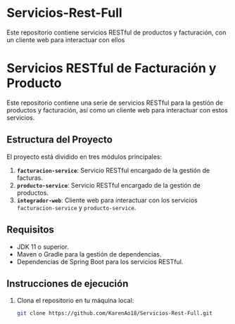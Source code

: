 # Servicios-Rest-Full
Este repositorio contiene servicios RESTful de productos y facturación, con un cliente web para interactuar con ellos

# Servicios RESTful de Facturación y Producto

Este repositorio contiene una serie de servicios RESTful para la gestión de productos y facturación, así como un cliente web para interactuar con estos servicios.

## Estructura del Proyecto

El proyecto está dividido en tres módulos principales:

1. **`facturacion-service`**: Servicio RESTful encargado de la gestión de facturas.
2. **`producto-service`**: Servicio RESTful encargado de la gestión de productos.
3. **`integrador-web`**: Cliente web para interactuar con los servicios `facturacion-service` y `producto-service`.

## Requisitos

- JDK 11 o superior.
- Maven o Gradle para la gestión de dependencias.
- Dependencias de Spring Boot para los servicios RESTful.

## Instrucciones de ejecución

1. Clona el repositorio en tu máquina local:

   ```bash
   git clone https://github.com/KarenAo18/Servicios-Rest-Full.git
